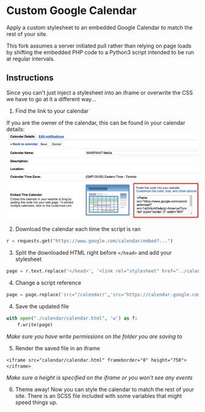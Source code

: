 # Custom Google Calendar

Apply a custom stylesheet to an embedded Google Calendar to match the rest of your site.

This fork assumes a server initiated pull rather than relying on page loads by shifting the embedded PHP code to a Python3 script intended to be run at regular intervals.

## Instructions
Since you can't just inject a stylesheet into an iframe or overwrite the CSS we have to go at it a different way...

1. Find the link to your calendar

If you are the owner of the calendar, this can be found in your calendar details:
![Calendar Details](calendar-details.jpg)

2. Download the calendar each time the script is ran

```python
r = requests.get("https://www.google.com/calendar/embed?...")
```

3. Split the downloaded HTML right before `</head>` and add your stylesheet

```python
page = r.text.replace('</head>', '<link rel="stylesheet" href="../calendar/calendar.css"></head>')
```

4. Change a script reference

```python
page = page.replace('src="/calendar/','src="https://calendar.google.com/calendar/')
```


4. Save the updated file

```python
with open("./calendar/calendar.html", 'w') as f:
    f.write(page)

```
_Make sure you have write permissions on the folder you are saving to_

5. Render the saved file in an iframe

```
<iframe src="calendar/calendar.html" frameborder="0" height="750"></iframe>
```

_Make sure a height is specified on the iframe or you won't see any events_

6. Theme away! Now you can style the calendar to match the rest of your site. There is an SCSS file included with some variables that might speed things up.

